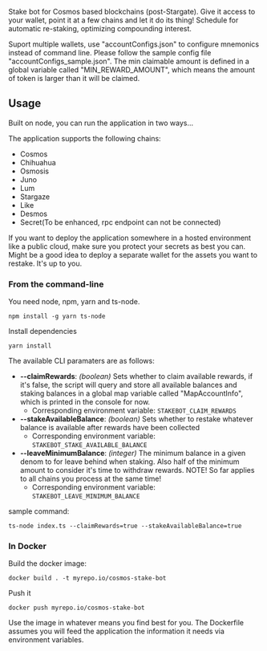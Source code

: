 Stake bot for Cosmos based blockchains (post-Stargate). Give it access to your wallet, point it at a few chains and let it do its thing! Schedule for automatic re-staking, optimizing compounding interest.

Suport multiple wallets, use "accountConfigs.json" to configure mnemonics instead of command line. Please follow the sample config file "accountConfigs_sample.json". The min claimable amount is defined in a global variable called "MIN_REWARD_AMOUNT", which means the amount of token is larger than it will be claimed.

## Usage
Built on node, you can run the application in two ways...

The application supports the following chains:

* Cosmos
* Chihuahua
* Osmosis
* Juno
* Lum
* Stargaze
* Like
* Desmos
* Secret(To be enhanced, rpc endpoint can not be connected)

If you want to deploy the application somewhere in a hosted environment like a public cloud, make sure you protect your secrets as best you can. Might be a good idea to deploy a separate wallet for the assets you want to restake. It's up to you. 

### From the command-line

You need node, npm, yarn and ts-node. 

`npm install -g yarn ts-node`

Install dependencies

`yarn install`


The available CLI paramaters are as follows:

* **--claimRewards**: *(boolean)* Sets whether to claim available rewards, if it's false, the script will query and store all available balances and staking balances in a global map variable called "MapAccountInfo", which is printed in the console for now.
  * Corresponding environment variable: `STAKEBOT_CLAIM_REWARDS`
* **--stakeAvailableBalance**: *(boolean)* Sets whether to restake whatever balance is available after rewards have been collected
  * Corresponding environment variable: `STAKEBOT_STAKE_AVAILABLE_BALANCE`
* **--leaveMinimumBalance**: *(integer)* The minimum balance in a given denom to for leave behind when staking. Also half of the minimum amount to consider it's time to withdraw rewards. NOTE! So far applies to all chains you process at the same time!
  * Corresponding environment variable: `STAKEBOT_LEAVE_MINIMUM_BALANCE`


sample command:

`ts-node index.ts --claimRewards=true --stakeAvailableBalance=true`


### In Docker

Build the docker image: 

`docker build . -t myrepo.io/cosmos-stake-bot`

Push it

`docker push myrepo.io/cosmos-stake-bot`

Use the image in whatever means you find best for you. The Dockerfile assumes you will feed the application the information it needs via environment variables. 

